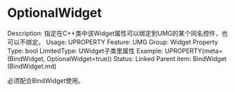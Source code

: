 # OptionalWidget

Description: 指定在C++类中该Widget属性可以绑定到UMG的某个同名控件，也可以不绑定。
Usage: UPROPERTY
Feature: UMG
Group: Widget Property
Type: bool
LimitedType: UWidget子类里属性
Example: UPROPERTY(meta=(BindWidget, OptionalWidget=true))
Status: Linked
Parent item: BindWidget (BindWidget.md)

必须配合BindWidget使用。